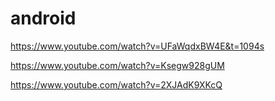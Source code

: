 # android
https://www.youtube.com/watch?v=UFaWqdxBW4E&t=1094s

https://www.youtube.com/watch?v=Ksegw928gUM

https://www.youtube.com/watch?v=2XJAdK9XKcQ
